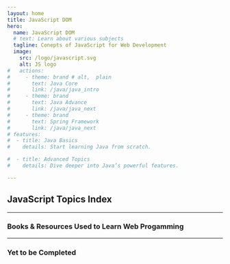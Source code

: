 ```yaml
---
layout: home
title: JavaScript DOM
hero:
  name: JavaScript DOM
  # text: Learn about various subjects
  tagline: Conepts of JavaScript for Web Development
  image:
    src: /logo/javascript.svg
    alt: JS logo
#   actions:
#     - theme: brand # alt,  plain
#       text: Java Core
#       link: /java/java_intro
#     - theme: brand
#       text: Java Advance
#       link: /java/java_next
#     - theme: brand
#       text: Spring Framework
#       link: /java/java_next    
# features:    
#  - title: Java Basics
#    details: Start learning Java from scratch.

#  - title: Advanced Topics
#    details: Dive deeper into Java’s powerful features.

---
```


<script setup>
import CollapsibleList from '@theme/components/CollapsibleList.vue'
import ResourceCard from '@theme/components/ResourceCard.vue'
import BookCard from '@theme/components/BookCard.vue'

import { 
  booksUsed, 
  booksPending,
  resourcesUsed,
  resourcesPending } from '@theme/data/java/javaResources.ts'

import { jsdomSection } from '@theme/data/jsdom/jsdom.ts'

</script>

## JavaScript Topics Index
 
<CollapsibleList :sections="javascriptSection" />

___
 
<h3>Books & Resources Used to Learn Web Progamming</h3>


<div class="book-container">

  <template v-for="(book, index) in booksUsed" :key="index">
    <BookCard v-bind="book" />
  </template>

</div>

<div class="book-container">
  <ResourceCard
    v-for="(resource, index) in resourcesUsed"
    :key="index"
    v-bind="resource"
  />
</div>

___

<h3>Yet to be Completed</h3>

<div class="book-container">

  <template v-for="(book, index) in booksPending" :key="index">
    <BookCard v-bind="book" />
  </template>

</div>

<div class="book-container">
  <ResourceCard
    v-for="(resource, index) in resourcesPending"
    :key="index"
    v-bind="resource"
  />
</div>
